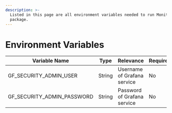 ```yaml
---
description: >-
  Listed in this page are all environment variables needed to run Monitoring
  package.
---
```


# Environment Variables

| Variable Name                 | Type   | Relevance                   | Required | Default             |
| ----------------------------- | ------ | --------------------------- | -------- | ------------------- |
| GF\_SECURITY\_ADMIN\_USER     | String | Username of Grafana service | No       | admin               |
| GF\_SECURITY\_ADMIN\_PASSWORD | String | Password of Grafana service | No       | dev\_password\_only |

